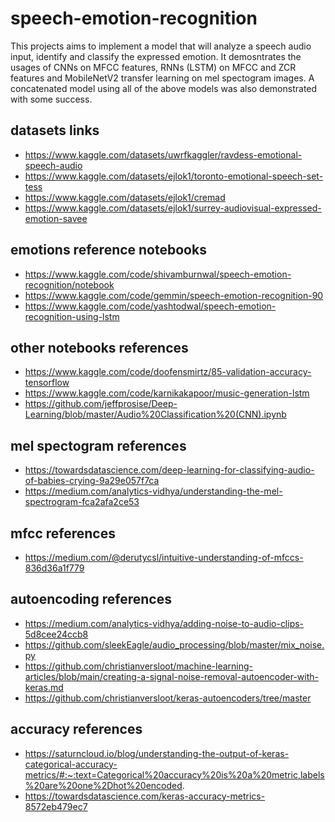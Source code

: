 # speech-emotion-recognition

This projects aims to implement a model that will analyze a speech audio input, identify and classify the expressed emotion.
It demosntrates the usages of CNNs on MFCC features, RNNs (LSTM) on MFCC and ZCR features and MobileNetV2 transfer learning on mel spectogram images.
A concatenated model using all of the above models was also demonstrated with some success.


## datasets links
* https://www.kaggle.com/datasets/uwrfkaggler/ravdess-emotional-speech-audio
* https://www.kaggle.com/datasets/ejlok1/toronto-emotional-speech-set-tess
* https://www.kaggle.com/datasets/ejlok1/cremad
* https://www.kaggle.com/datasets/ejlok1/surrey-audiovisual-expressed-emotion-savee

## emotions reference notebooks
* https://www.kaggle.com/code/shivamburnwal/speech-emotion-recognition/notebook
* https://www.kaggle.com/code/gemmin/speech-emotion-recognition-90
* https://www.kaggle.com/code/yashtodwal/speech-emotion-recognition-using-lstm

## other notebooks references
* https://www.kaggle.com/code/doofensmirtz/85-validation-accuracy-tensorflow
* https://www.kaggle.com/code/karnikakapoor/music-generation-lstm
* https://github.com/jeffprosise/Deep-Learning/blob/master/Audio%20Classification%20(CNN).ipynb

## mel spectogram references
* https://towardsdatascience.com/deep-learning-for-classifying-audio-of-babies-crying-9a29e057f7ca
* https://medium.com/analytics-vidhya/understanding-the-mel-spectrogram-fca2afa2ce53

## mfcc references
* https://medium.com/@derutycsl/intuitive-understanding-of-mfccs-836d36a1f779

## autoencoding references
* https://medium.com/analytics-vidhya/adding-noise-to-audio-clips-5d8cee24ccb8
* https://github.com/sleekEagle/audio_processing/blob/master/mix_noise.py
* https://github.com/christianversloot/machine-learning-articles/blob/main/creating-a-signal-noise-removal-autoencoder-with-keras.md
* https://github.com/christianversloot/keras-autoencoders/tree/master
  
## accuracy references
* https://saturncloud.io/blog/understanding-the-output-of-keras-categorical-accuracy-metrics/#:~:text=Categorical%20accuracy%20is%20a%20metric,labels%20are%20one%2Dhot%20encoded.
* https://towardsdatascience.com/keras-accuracy-metrics-8572eb479ec7
